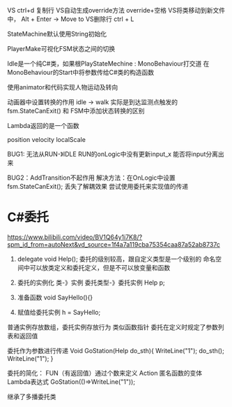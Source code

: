 VS ctrl+d 复制行
VS自动生成override方法 override+空格
VS将类移动到新文件中， Alt + Enter -> Move to
VS删除行 ctrl + L


StateMachine默认使用String初始化

PlayerMake可视化FSM状态之间的切换

Idle是一个纯C#类，如果根PlayStateMechine : MonoBehaviour打交道
在MonoBehaviour的Start中将参数传给C#类的构造函数

使用animator和代码实现人物运动及转向

动画器中设置转换的作用 idle -> walk 实际是到达监测点触发的 
fsm.StateCanExit() 和 FSM中添加状态转换的区别

Lambda返回的是一个函数

position velocity localScale

BUG1: 无法从RUN-》IDLE
RUN的onLogic中没有更新input_x
能否将input分离出来

BUG2：AddTransition不起作用
解决方法：在OnLogic中设置fsm.StateCanExit(); 丢失了解耦效果
尝试使用委托来实现值的传递


# C#委托
https://www.bilibili.com/video/BV1Q64y1i7K8/?spm_id_from=autoNext&vd_source=1f4a7a119cba75354caa87a52ab8737c
1. delegate void Help();
委托的级别较高，跟自定义类型是一个级别的
命名空间中可以放类定义和委托定义，但是不可以放变量和函数

2. 委托的实例化
类-》实例
委托类型-》委托实例 Help p;

3. 准备函数 void SayHello(){}

4. 赋值给委托实例 h = SayHello;

普通实例存放数组，委托实例存放行为
类似函数指针
委托在定义时规定了参数列表和返回值

委托作为参数进行传递
Void GoStation(Help do_sth){
    WriteLine("1");
    do_sth();
    WriteLine("1");
}

委托的简化： FUN（有返回值）通过个数来定义 Action
匿名函数的变体 Lambda表达式
GoStation(()=>WriteLine("1"));

继承了多播委托类